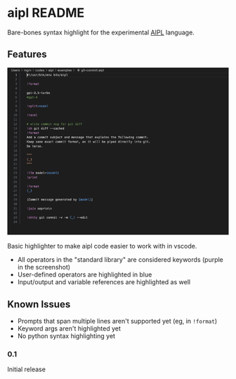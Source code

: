 # aipl README

Bare-bones syntax highlight for the experimental [AIPL](https://github.com/saulpw/aipl) language.



## Features

![screenshot](assets/screenshot.png)

Basic highlighter to make aipl code easier to work with in vscode. 

- All operators in the "standard library" are considered keywords (purple in the screenshot)
- User-defined operators are highlighted in blue
- Input/output and variable references are highlighted as well


## Known Issues

- Prompts that span multiple lines aren't supported yet (eg, in `!format`)
- Keyword args aren't highlighted yet
- No python syntax highlighting yet




### 0.1

Initial release

